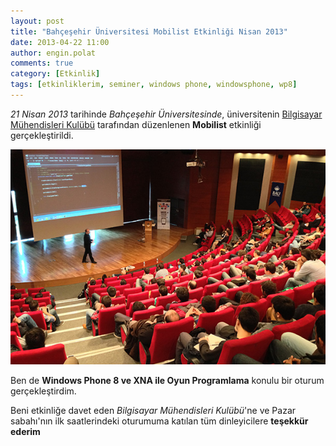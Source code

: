 ```yaml
---
layout: post
title: "Bahçeşehir Üniversitesi Mobilist Etkinliği Nisan 2013"
date: 2013-04-22 11:00
author: engin.polat
comments: true
category: [Etkinlik]
tags: [etkinliklerim, seminer, windows phone, windowsphone, wp8]
---
```

*21 Nisan 2013* tarihinde *Bahçeşehir Üniversitesinde*, üniversitenin <a href="http://bubmk.org/" title="Bahçeşehir Üniversitesi Bilgisayar Mühendisleri Kulübü" target="_blank">Bilgisayar Mühendisleri Kulübü</a> tarafından düzenlenen **Mobilist** etkinliği gerçekleştirildi.

![](/assets/uploads/2013/04/MobilistBahcesehirUniversitesi.jpg)

Ben de **Windows Phone 8 ve XNA ile Oyun Programlama** konulu bir oturum gerçekleştirdim.

Beni etkinliğe davet eden *Bilgisayar Mühendisleri Kulübü*'ne ve Pazar sabahı'nın ilk saatlerindeki oturumuma katılan tüm dinleyicilere **teşekkür ederim**

